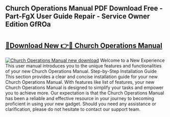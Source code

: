 ## Church Operations Manual PDF Download Free - Part-FgX User Guide Repair - Service Owner Edition GfROa

# <h2><a href="http://bc21623.oget.top/?id=Church+Operations+Manual">🔗Download New 👉🔴 Church Operations Manual</a></h2>

[![Church Operations Manual new download](https://i.imgur.com/5g1atiW.png)](http://bc21623.oget.top/?id=Church+Operations+Manual)
Welcome to a New Experience This user manual introduces you to the unique features and functionalities of your new Church Operations Manual. Step-by-Step Installation Guide This section provides a clear and concise installation guide for your new Church Operations Manual. With features like list of features, your new Church Operations Manual is designed to simplify your tasks and empower you to achieve more. Our expectation is that the Church Operations Manual has been a reliable and effective resource in your journey to becoming proficient in using your new gadget. Should you need any assistance or clarification, please do not hesitate to contact our support team.
